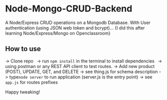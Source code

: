 # Node-Mongo-CRUD-Backend
A Node/Express CRUD operations on a Mongodb Database. With User authentication (using JSON web token and bcrypt)...  {I did this after learning Node/Express/Mongo on Openclassroom}

## How to use
-> Clone repo`
`
-> run `npm install` in the terminal to install dependencies`
`
-> using postman or any REST API client to test routes.
-> Add new product (POST), UPDATE, GET, and DELETE
-> see thing.js for schema description
-> type`node server` to run application (server.js is the entry point)
-> see `app.js` for routes prefixes


Happy tweaking!
